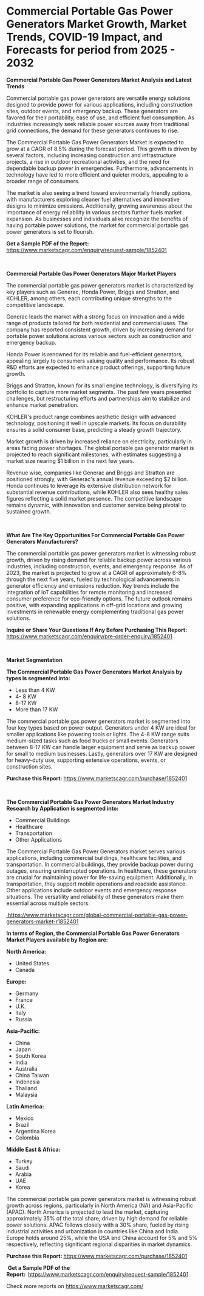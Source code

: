<p><h1>Commercial Portable Gas Power Generators Market Growth, Market Trends, COVID-19 Impact, and Forecasts for period from 2025 - 2032</h1></p><p><strong>Commercial Portable Gas Power Generators Market Analysis and Latest Trends</strong></p>
<p><p>Commercial portable gas power generators are versatile energy solutions designed to provide power for various applications, including construction sites, outdoor events, and emergency backup. These generators are favored for their portability, ease of use, and efficient fuel consumption. As industries increasingly seek reliable power sources away from traditional grid connections, the demand for these generators continues to rise.</p><p>The Commercial Portable Gas Power Generators Market is expected to grow at a CAGR of 8.5% during the forecast period. This growth is driven by several factors, including increasing construction and infrastructure projects, a rise in outdoor recreational activities, and the need for dependable backup power in emergencies. Furthermore, advancements in technology have led to more efficient and quieter models, appealing to a broader range of consumers.</p><p>The market is also seeing a trend toward environmentally friendly options, with manufacturers exploring cleaner fuel alternatives and innovative designs to minimize emissions. Additionally, growing awareness about the importance of energy reliability in various sectors further fuels market expansion. As businesses and individuals alike recognize the benefits of having portable power solutions, the market for commercial portable gas power generators is set to flourish.</p></p>
<p><strong>Get a Sample PDF of the Report:&nbsp;</strong> <a href="https://www.marketscagr.com/enquiry/request-sample/1852401?utm_campaign=3019&utm_medium=2&utm_source=Github&utm_content=ia&utm_term=12042025&utm_id=commercial-portable-gas-power-generators">https://www.marketscagr.com/enquiry/request-sample/1852401</a></p>
<p>&nbsp;</p>
<p><strong>Commercial Portable Gas Power Generators Major Market Players</strong></p>
<p><p>The commercial portable gas power generators market is characterized by key players such as Generac, Honda Power, Briggs and Stratton, and KOHLER, among others, each contributing unique strengths to the competitive landscape. </p><p>Generac leads the market with a strong focus on innovation and a wide range of products tailored for both residential and commercial uses. The company has reported consistent growth, driven by increasing demand for portable power solutions across various sectors such as construction and emergency backup. </p><p>Honda Power is renowned for its reliable and fuel-efficient generators, appealing largely to consumers valuing quality and performance. Its robust R&D efforts are expected to enhance product offerings, supporting future growth. </p><p>Briggs and Stratton, known for its small engine technology, is diversifying its portfolio to capture more market segments. The past few years presented challenges, but restructuring efforts and partnerships aim to stabilize and enhance market penetration.</p><p>KOHLER's product range combines aesthetic design with advanced technology, positioning it well in upscale markets. Its focus on durability ensures a solid consumer base, predicting a steady growth trajectory.</p><p>Market growth is driven by increased reliance on electricity, particularly in areas facing power shortages. The global portable gas generator market is projected to reach significant milestones, with estimates suggesting a market size nearing $1 billion in the next few years.</p><p>Revenue wise, companies like Generac and Briggs and Stratton are positioned strongly, with Generac's annual revenue exceeding $2 billion. Honda continues to leverage its extensive distribution network for substantial revenue contributions, while KOHLER also sees healthy sales figures reflecting a solid market presence. The competitive landscape remains dynamic, with innovation and customer service being pivotal to sustained growth.</p></p>
<p>&nbsp;</p>
<p><strong>What Are The Key Opportunities For Commercial Portable Gas Power Generators Manufacturers?</strong></p>
<p><p>The commercial portable gas power generators market is witnessing robust growth, driven by rising demand for reliable backup power across various industries, including construction, events, and emergency response. As of 2023, the market is projected to grow at a CAGR of approximately 6-8% through the next five years, fueled by technological advancements in generator efficiency and emissions reduction. Key trends include the integration of IoT capabilities for remote monitoring and increased consumer preference for eco-friendly options. The future outlook remains positive, with expanding applications in off-grid locations and growing investments in renewable energy complementing traditional gas power solutions.</p></p>
<p><strong>Inquire or Share Your Questions If Any Before Purchasing This Report:</strong> <a href="https://www.marketscagr.com/enquiry/pre-order-enquiry/1852401?utm_campaign=3019&utm_medium=2&utm_source=Github&utm_content=ia&utm_term=12042025&utm_id=commercial-portable-gas-power-generators">https://www.marketscagr.com/enquiry/pre-order-enquiry/1852401</a></p>
<p>&nbsp;</p>
<p><strong>Market Segmentation</strong></p>
<p><strong>The Commercial Portable Gas Power Generators Market Analysis by types is segmented into:</strong></p>
<p><ul><li>Less than 4 KW</li><li>4- 8 KW</li><li>8-17 KW</li><li>More than 17 KW</li></ul></p>
<p><p>The commercial portable gas power generators market is segmented into four key types based on power output. Generators under 4 KW are ideal for smaller applications like powering tools or lights. The 4-8 KW range suits medium-sized tasks such as food trucks or small events. Generators between 8-17 KW can handle larger equipment and serve as backup power for small to medium businesses. Lastly, generators over 17 KW are designed for heavy-duty use, supporting extensive operations, events, or construction sites.</p></p>
<p><strong>Purchase this Report:&nbsp;</strong><a href="https://www.marketscagr.com/purchase/1852401?utm_campaign=3019&utm_medium=2&utm_source=Github&utm_content=ia&utm_term=12042025&utm_id=commercial-portable-gas-power-generators">https://www.marketscagr.com/purchase/1852401</a></p>
<p>&nbsp;</p>
<p><strong>The Commercial Portable Gas Power Generators Market Industry Research by Application is segmented into:</strong></p>
<p><ul><li>Commercial Buildings</li><li>Healthcare</li><li>Transportation</li><li>Other Applications</li></ul></p>
<p><p>The Commercial Portable Gas Power Generators market serves various applications, including commercial buildings, healthcare facilities, and transportation. In commercial buildings, they provide backup power during outages, ensuring uninterrupted operations. In healthcare, these generators are crucial for maintaining power for life-saving equipment. Additionally, in transportation, they support mobile operations and roadside assistance. Other applications include outdoor events and emergency response situations. The versatility and reliability of these generators make them essential across multiple sectors.</p></p>
<p><a href="https://www.marketscagr.com/global-commercial-portable-gas-power-generators-market-r1852401?utm_campaign=3019&utm_medium=2&utm_source=Github&utm_content=ia&utm_term=12042025&utm_id=commercial-portable-gas-power-generators">&nbsp;https://www.marketscagr.com/global-commercial-portable-gas-power-generators-market-r1852401</a></p>
<p><strong>In terms of Region, the Commercial Portable Gas Power Generators Market Players available by Region are:</strong></p>
<p>
    <p> <strong> North America: </strong>
        <ul>
            <li>United States</li>
            <li>Canada</li>
        </ul>
        </p> 
    <p> <strong> Europe: </strong>
        <ul>
            <li>Germany</li>
            <li>France</li>
            <li>U.K.</li>
            <li>Italy</li>
            <li>Russia</li>
        </ul>
        </p> 
    <p> <strong> Asia-Pacific: </strong>
        <ul>
            <li>China</li>
            <li>Japan</li>
            <li>South Korea</li>
            <li>India</li>
            <li>Australia</li>
            <li>China Taiwan</li>
            <li>Indonesia</li>
            <li>Thailand</li>
            <li>Malaysia</li>
        </ul>
        </p> 
    <p> <strong> Latin America: </strong>
        <ul>
            <li>Mexico</li>
            <li>Brazil</li>
            <li>Argentina Korea</li>
            <li>Colombia</li>
        </ul>
        </p> 
    <p> <strong> Middle East & Africa: </strong>
        <ul>
            <li>Turkey</li>
            <li>Saudi</li>
            <li>Arabia</li>
            <li>UAE</li>
            <li>Korea</li>
        </ul>
    </p>
    </p>
<p><p>The commercial portable gas power generators market is witnessing robust growth across regions, particularly in North America (NA) and Asia-Pacific (APAC). North America is projected to lead the market, capturing approximately 35% of the total share, driven by high demand for reliable power solutions. APAC follows closely with a 30% share, fueled by rising industrial activities and urbanization in countries like China and India. Europe holds around 25%, while the USA and China account for 5% and 5% respectively, reflecting significant regional disparities in market dynamics.</p></p>
<p><strong>Purchase this Report: </strong><a href="https://www.marketscagr.com/purchase/1852401?utm_campaign=3019&utm_medium=2&utm_source=Github&utm_content=ia&utm_term=12042025&utm_id=commercial-portable-gas-power-generators">https://www.marketscagr.com/purchase/1852401</a></p>
<p>&nbsp;<strong>Get a Sample PDF of the Report:&nbsp;&nbsp;</strong><a href="https://www.marketscagr.com/enquiry/request-sample/1852401?utm_campaign=3019&utm_medium=2&utm_source=Github&utm_content=ia&utm_term=12042025&utm_id=commercial-portable-gas-power-generators">https://www.marketscagr.com/enquiry/request-sample/1852401</a></p>
<p><strong></strong></p>
<p>Check more reports on <a href="https://www.marketscagr.com/?utm_campaign=3019&utm_medium=2&utm_source=Github&utm_content=ia&utm_term=12042025&utm_id=commercial-portable-gas-power-generators">https://www.marketscagr.com/</a></p>